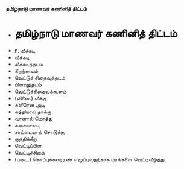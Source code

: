 **தமிழ்நாடு மாணவர் கணினித் திட்டம்**
- # தமிழ்நாடு மாணவர் கணினித் திட்டம்
- n. வீச்சடி
- வீக்கடி
- வீச்சடித்தடம்
- கீறற்காயம்
- வெட்டுச் சிதைவுத்தடம்
- பிளவுத்தடம்
- வெட்டுச்சிதைவுக்கூளம்
- (வினை.) வீக்கு
- சுளீரென அடி
- கத்தியால் தாக்கு
- வாளால் மொத்து
- கசையாலடி
- சாட்டையால் சொடுக்கு
- குத்திக்கீறு
- வெட்டிப்பிள
- வெட்டிச்சிதை
- (படை.) கொப்புக்கவரரண் எழுப்புவதற்காக மரங்களை வெட்டிவீழ்த்து.

